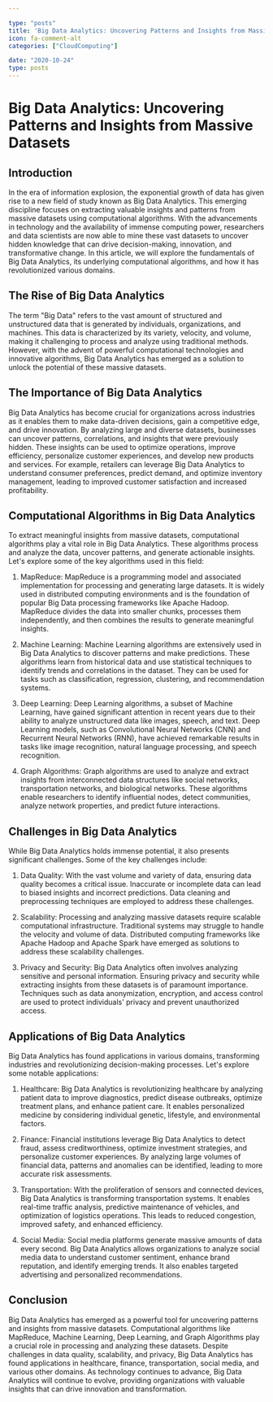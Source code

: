 ```yaml
---

type: "posts"
title: 'Big Data Analytics: Uncovering Patterns and Insights from Massive Datasets'
icon: fa-comment-alt
categories: ["CloudComputing"]

date: "2020-10-24"
type: posts
---
```





# Big Data Analytics: Uncovering Patterns and Insights from Massive Datasets

## Introduction

In the era of information explosion, the exponential growth of data has given rise to a new field of study known as Big Data Analytics. This emerging discipline focuses on extracting valuable insights and patterns from massive datasets using computational algorithms. With the advancements in technology and the availability of immense computing power, researchers and data scientists are now able to mine these vast datasets to uncover hidden knowledge that can drive decision-making, innovation, and transformative change. In this article, we will explore the fundamentals of Big Data Analytics, its underlying computational algorithms, and how it has revolutionized various domains.

## The Rise of Big Data Analytics

The term "Big Data" refers to the vast amount of structured and unstructured data that is generated by individuals, organizations, and machines. This data is characterized by its variety, velocity, and volume, making it challenging to process and analyze using traditional methods. However, with the advent of powerful computational technologies and innovative algorithms, Big Data Analytics has emerged as a solution to unlock the potential of these massive datasets.

## The Importance of Big Data Analytics

Big Data Analytics has become crucial for organizations across industries as it enables them to make data-driven decisions, gain a competitive edge, and drive innovation. By analyzing large and diverse datasets, businesses can uncover patterns, correlations, and insights that were previously hidden. These insights can be used to optimize operations, improve efficiency, personalize customer experiences, and develop new products and services. For example, retailers can leverage Big Data Analytics to understand consumer preferences, predict demand, and optimize inventory management, leading to improved customer satisfaction and increased profitability.

## Computational Algorithms in Big Data Analytics

To extract meaningful insights from massive datasets, computational algorithms play a vital role in Big Data Analytics. These algorithms process and analyze the data, uncover patterns, and generate actionable insights. Let's explore some of the key algorithms used in this field:

1. MapReduce: MapReduce is a programming model and associated implementation for processing and generating large datasets. It is widely used in distributed computing environments and is the foundation of popular Big Data processing frameworks like Apache Hadoop. MapReduce divides the data into smaller chunks, processes them independently, and then combines the results to generate meaningful insights.

2. Machine Learning: Machine Learning algorithms are extensively used in Big Data Analytics to discover patterns and make predictions. These algorithms learn from historical data and use statistical techniques to identify trends and correlations in the dataset. They can be used for tasks such as classification, regression, clustering, and recommendation systems.

3. Deep Learning: Deep Learning algorithms, a subset of Machine Learning, have gained significant attention in recent years due to their ability to analyze unstructured data like images, speech, and text. Deep Learning models, such as Convolutional Neural Networks (CNN) and Recurrent Neural Networks (RNN), have achieved remarkable results in tasks like image recognition, natural language processing, and speech recognition.

4. Graph Algorithms: Graph algorithms are used to analyze and extract insights from interconnected data structures like social networks, transportation networks, and biological networks. These algorithms enable researchers to identify influential nodes, detect communities, analyze network properties, and predict future interactions.

## Challenges in Big Data Analytics

While Big Data Analytics holds immense potential, it also presents significant challenges. Some of the key challenges include:

1. Data Quality: With the vast volume and variety of data, ensuring data quality becomes a critical issue. Inaccurate or incomplete data can lead to biased insights and incorrect predictions. Data cleaning and preprocessing techniques are employed to address these challenges.

2. Scalability: Processing and analyzing massive datasets require scalable computational infrastructure. Traditional systems may struggle to handle the velocity and volume of data. Distributed computing frameworks like Apache Hadoop and Apache Spark have emerged as solutions to address these scalability challenges.

3. Privacy and Security: Big Data Analytics often involves analyzing sensitive and personal information. Ensuring privacy and security while extracting insights from these datasets is of paramount importance. Techniques such as data anonymization, encryption, and access control are used to protect individuals' privacy and prevent unauthorized access.

## Applications of Big Data Analytics

Big Data Analytics has found applications in various domains, transforming industries and revolutionizing decision-making processes. Let's explore some notable applications:

1. Healthcare: Big Data Analytics is revolutionizing healthcare by analyzing patient data to improve diagnostics, predict disease outbreaks, optimize treatment plans, and enhance patient care. It enables personalized medicine by considering individual genetic, lifestyle, and environmental factors.

2. Finance: Financial institutions leverage Big Data Analytics to detect fraud, assess creditworthiness, optimize investment strategies, and personalize customer experiences. By analyzing large volumes of financial data, patterns and anomalies can be identified, leading to more accurate risk assessments.

3. Transportation: With the proliferation of sensors and connected devices, Big Data Analytics is transforming transportation systems. It enables real-time traffic analysis, predictive maintenance of vehicles, and optimization of logistics operations. This leads to reduced congestion, improved safety, and enhanced efficiency.

4. Social Media: Social media platforms generate massive amounts of data every second. Big Data Analytics allows organizations to analyze social media data to understand customer sentiment, enhance brand reputation, and identify emerging trends. It also enables targeted advertising and personalized recommendations.

## Conclusion

Big Data Analytics has emerged as a powerful tool for uncovering patterns and insights from massive datasets. Computational algorithms like MapReduce, Machine Learning, Deep Learning, and Graph Algorithms play a crucial role in processing and analyzing these datasets. Despite challenges in data quality, scalability, and privacy, Big Data Analytics has found applications in healthcare, finance, transportation, social media, and various other domains. As technology continues to advance, Big Data Analytics will continue to evolve, providing organizations with valuable insights that can drive innovation and transformation.